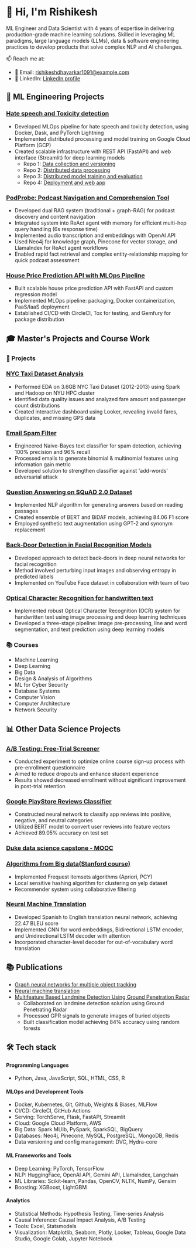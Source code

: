 # 👋 Hi, I'm Rishikesh

ML Engineer and Data Scientist with 4 years of expertise in delivering production-grade machine learning solutions. Skilled in leveraging ML paradigms, large language models (LLMs), data & software engineering practices to develop products that solve complex NLP and AI challenges.

📫 Reach me at:
- 📧 Email: rishikeshdhayarkar1091@example.com
- 💼 LinkedIn: [LinkedIn profile](https://www.linkedin.com/in/rishikeshdhayarkar/)


## 🤖 ML Engineering Projects

### [Hate speech and Toxicity detection](https://github.com/morpheus-101/cybulde-data)
- Developed MLOps pipeline for hate speech and toxicity detection, using Docker, Dask, and PyTorch Lightning
- Implemented distributed processing and model training on Google Cloud Platform (GCP)
- Created scalable infrastructure with REST API (FastAPI) and web interface (Streamlit) for deep learning models
  - Repo 1: [Data collection and versioning](https://github.com/morpheus-101/cybulde-data)
  - Repo 2: [Distributed data processing](https://github.com/morpheus-101/cybulde-data-preparation)
  - Repo 3: [Distributed model training and evaluation](https://github.com/morpheus-101/cybulde-model)
  - Repo 4: [Deployment and web app](https://github.com/morpheus-101/cybulde-web-app)
  
### [PodProbe: Podcast Navigation and Comprehension Tool](https://github.com/morpheus-101/rag-audio-indexing)
- Developed dual RAG system (traditional + graph-RAG) for podcast discovery and content navigation
- Integrated system into ReAct agent with memory for efficient multi-hop query handling (6s response time)
- Implemented audio transcription and embeddings with OpenAI API
- Used Neo4j for knowledge graph, Pinecone for vector storage, and LlamaIndex for ReAct agent workflows
- Enabled rapid fact retrieval and complex entity-relationship mapping for quick podcast assessment

### [House Price Prediction API with MLOps Pipeline](https://github.com/morpheus-101/house-price-prediction)
- Built scalable house price prediction API with FastAPI and custom regression model
- Implemented MLOps pipeline: packaging, Docker containerization, PaaS/IaaS deployment
- Established CI/CD with CircleCI, Tox for testing, and Gemfury for package distribution


## 🎓 Master's Projects and Course Work

### 🚀 Projects

### [NYC Taxi Dataset Analysis](https://github.com/morpheus-101/CS-GY-6513-Big-Data/tree/main)
- Performed EDA on 3.6GB NYC Taxi Dataset (2012-2013) using Spark and Hadoop on NYU HPC cluster
- Identified data quality issues and analyzed fare amount and passenger count distributions
- Created interactive dashboard using Looker, revealing invalid fares, duplicates, and missing GPS data

### [Email Spam Filter](https://github.com/morpheus-101/ECE-GY-9163-ML-for-Cyber-Security/blob/main/A1/rbd291_ML_sec_A1.ipynb)
- Engineered Naive-Bayes text classifier for spam detection, achieving 100% precision and 96% recall
- Processed emails to generate binomial & multinomial features using information gain metric
- Developed solution to strengthen classifier against 'add-words' adversarial attack

### [Question Answering on SQuAD 2.0 Dataset](https://github.com/morpheus-101/CS-GY-9233-Deep-Learning/blob/main/Deep_Learning_project_report.pdf)
- Implemented NLP algorithm for generating answers based on reading passages
- Created ensemble of BERT and BiDAF models, achieving 84.06 F1 score
- Employed synthetic text augmentation using GPT-2 and synonym replacement

### [Back-Door Detection in Facial Recognition Models](https://github.com/morpheus-101/ML-security/blob/main/ML_security_report.pdf)
- Developed approach to detect back-doors in deep neural networks for facial recognition
- Method involved perturbing input images and observing entropy in predicted labels
- Implemented on YouTube Face dataset in collaboration with team of two

### [Optical Character Recognition for handwritten text](https://github.com/morpheus-101/CS-GY-6643-Computer-Vision-Final-Project/blob/main/CV_project_report.pdf)
- Implemented robust Optical Character Recognition (OCR) system for handwritten text using image processing and deep learning techniques
- Developed a three-stage pipeline: image pre-processing, line and word segmentation, and text prediction using deep learning models


### 📚 Courses
- Machine Learning
- Deep Learning
- Big Data
- Design & Analysis of Algorithms
- ML for Cyber Security
- Database Systems
- Computer Vision
- Computer Architecture
- Network Security

## 📊 Other Data Science Projects

### [A/B Testing: Free-Trial Screener](https://github.com/morpheus-101/AB-testing/blob/main/Udacity_ab-converted.pdf)
- Conducted experiment to optimize online course sign-up process with pre-enrollment questionnaire
- Aimed to reduce dropouts and enhance student experience
- Results showed decreased enrollment without significant improvement in post-trial retention

### [Google PlayStore Reviews Classifier]()
- Constructed neural network to classify app reviews into positive, negative, and neutral categories
- Utilized BERT model to convert user reviews into feature vectors
- Achieved 89.05% accuracy on test set

### [Duke data science capstone - MOOC](https://github.com/morpheus-101/Duke_data_science)

### [Algorithms from Big data(Stanford course)](https://github.com/morpheus-101/Algorithms-for-Big-Data)
- Implemented Frequest itemsets algorithms (Apriori, PCY)
- Local sensitive hashing algorithm for clustering on yelp dataset
- Recommender system using collaborative filtering

### [Neural Machine Translation]()
- Developed Spanish to English translation neural network, achieving 22.47 BLEU score
- Implemented CNN for word embeddings, Bidirectional LSTM encoder, and Unidirectional LSTM decoder with attention
- Incorporated character-level decoder for out-of-vocabulary word translation



## 📚 Publications
  - [Graph neural networks for multiple object tracking](https://medium.com/@rishikesh_d/graph-neural-networks-for-multiple-object-tracking-ec32f280a945)
  - [Neural machine translation](https://medium.com/@rishikesh_d/neural-machine-translation-a-comprehensive-guide-ef414e79b49)
- [Multifeature Based Landmine Detection Using Ground Penetration Radar](https://github.com/morpheus-101/GPR-project/blob/master/rishikesh_conference_paper.pdf)
  - Collaborated on landmine detection solution using Ground Penetrating Radar
  - Processed GPR signals to generate images of buried objects
  - Built classification model achieving 84% accuracy using random forests



## 🛠️ Tech stack
#### Programming Languages
  - Python, Java, JavaScript, SQL, HTML, CSS, R

#### MLOps and Development Tools
  - Docker, Kubernetes, Git, Github, Weights & Biases, MLFlow
  - CI/CD: CircleCI, GitHub Actions
  - Serving: TorchServe, Flask, FastAPI, Streamlit
  - Cloud: Google Cloud Platform, AWS
  - Big Data: Spark MLlib, PySpark, SparkSQL, BigQuery
  - Databases: Neo4j, Pinecone, MySQL, PostgreSQL, MongoDB, Redis
  - Data versioning and config management: DVC, Hydra-core

#### ML Frameworks and Tools
  - Deep Learning: PyTorch, TensorFlow
  - NLP: HuggingFace, OpenAI API, Gemini API, LlamaIndex, Langchain
  - ML Libraries: Scikit-learn, Pandas, OpenCV, NLTK, NumPy, Gensim
  - Boosting: XGBoost, LightGBM

#### Analytics
  - Statistical Methods: Hypothesis Testing, Time-series Analysis
  - Causal Inference: Causal Impact Analysis, A/B Testing
  - Tools: Excel, Statsmodels
  - Visualization: Matplotlib, Seaborn, Plotly, Looker, Tableau, Google Data Studio, Google Colab, Jupyter Notebook

